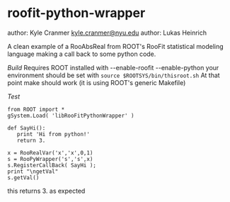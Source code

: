 roofit-python-wrapper
=====================

author: Kyle Cranmer <kyle.cranmer@nyu.edu>
author: Lukas Heinrich

A clean example of a RooAbsReal from ROOT's RooFit statistical modeling language making a call back to some python code.

*Build*
Requires ROOT installed with --enable-roofit --enable-python
your environment should be set with `source $ROOTSYS/bin/thisroot.sh`
At that point make should work (it is using ROOT's generic Makefile)

*Test*
```
from ROOT import *
gSystem.Load( 'libRooFitPythonWrapper' )

def SayHi():
   print 'Hi from python!'
   return 3.

x = RooRealVar('x','x',0,1)
s = RooPyWrapper('s','s',x)
s.RegisterCallBack( SayHi );
print "\ngetVal"
s.getVal()
```
this returns 3. as expected

